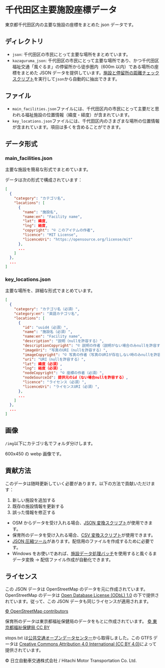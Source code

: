# 千代田区主要施設座標データ

東京都千代田区内の主要な施設の座標をまとめた json データです。

## ディレクトリ

- `json`: 千代田区の市民にとって主要な場所をまとめています。
- `kazaguruma_json`: 千代田区の市民にとって主要な場所であり、かつ千代田区福祉交通「風ぐるま」の停留所から徒歩圏内（600m 以内）である場所の座標をまとめた JSON データを提供しています。[施設と停留所の距離チェックスクリプト](./doc/facility_and_stop_distance_check_script.md)を実行して`json`から自動的に抽出できます。

## ファイル

- `main_facilities.json`ファイルには、千代田区内の市民にとって主要だと思われる福祉施設の位置情報（緯度・経度）が含まれています。
- `key_locations.json`ファイルには、千代田区内のさまざまな場所の位置情報が含まれています。項目は多くを含めることができます。

## データ形式

### main_facilities.json

主要な施設を簡易な形式でまとめています。

データは次の形式で構成されています：

```json
[
  {
    "category": "カテゴリ名",
    "locations": [
      {
        "name": "施設名",
        "name:en": "Facility name",
        "lat": 緯度,
        "lng": 経度,
        "copyright": "© このアイテムの作者",
        "licence": "MIT License",
        "licenceUri": "https://opensource.org/license/mit"
      },
      ...
    ]
  },
  ...
]
```

### key_locations.json

主要な場所を、詳細な形式でまとめています。

```json
[
  {
    "category": "カテゴリ名（必須）",
    "category:en": "英語カテゴリ名",
    "locations": [
      {
        "id": "uuid4（必須）",
        "name": "施設名（必須）",
        "name:en": "Facility name",
        "description": "説明（nullを許容する）",
        "descriptionCopyright": "© 説明の作者（説明がない場合のみnullを許容する）",
        "imageUri": "写真のURI（nullを許容する）",
        "imageCopyright": "© 写真の作者（写真のURIが存在しない時のみnullを許容する）",
        "uri": "URI（nullを許容する）",
        "lat": 緯度（必須）,
        "lng": 経度（必須）,
        "nodeCopyright": "© 座標の作者（必須）",
        "nodeSourceId": 提供元のid（ない場合nullを許容する）,
        "licence": "ライセンス（必須）",
        "licenceUri": "ライセンスURI（必須）",
      },
      ...
    ]
  },
  ...
]
```

## 画像

`/img`以下にカテゴリ名でフォルダ分けします。

600x450 の webp 画像です。

## 貢献方法

このデータは随時更新していく必要があります。以下の方法で貢献いただけます：

1. 新しい施設を追加する
2. 既存の施設情報を更新する
3. 誤った情報を修正する

- OSM からデータを受け入れる場合、[JSON 変換スクリプト](./doc/transform_json_doc.md)が使用できます。
- 保育所のデータを受け入れる場合、[CSV 変換スクリプト](./doc/nursery_data_conversion.md)が使用できます。
- [JSON 圧縮ツール](./doc/json_minifier_readme.md)があります。配信用のファイルを作成するために必要です。
- Windows をお使いであれば、[施設データ処理バッチ](./doc/process.md)を使用すると風ぐるまデータ変換 → 配信ファイル作成が自動化できます。

## ライセンス

この JSON データは OpenStreetMap のデータを元に作成されています。OpenStreetMap のデータは [Open Database License (ODbL) 1.0](https://opendatacommons.org/licenses/odbl/) の下で提供されています。従って、この JSON データも同じライセンスが適用されます。

[© OpenStreetMap contributors](https://www.openstreetmap.org/copyright)

保育所のデータは東京都福祉保健局のデータをもとに作成されています。
[© 東京都福祉保健局 CC BY](https://spec.api.metro.tokyo.lg.jp/spec/t000010d0000000106-187b68210aea92ed432db83b37265504-0)

stops.txt は[公共交通オープンデータセンター](https://ckan.odpt.org/dataset/hitachi_automobile_transportation_chiyoda_alllines)から取得しました。この GTFS データは [Creative Commons Attribution 4.0 International (CC BY 4.0)](https://creativecommons.org/licenses/by/4.0/)によって提供されています。

© 日立自動車交通株式会社 / Hitachi Motor Transportation Co. Ltd.
